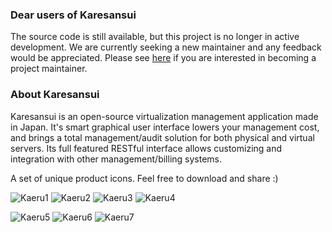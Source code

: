 ### Dear users of Karesansui

The source code is still available, but this project is no longer in active development.
We are currently seeking a new maintainer and any feedback would be appreciated.
Please see [here](https://github.com/karesansui/karesansui/issues/26) if you are interested in becoming a project maintainer.

### About Karesansui

Karesansui is an open-source virtualization management application made in Japan.
It's smart graphical user interface lowers your management cost, and brings a total management/audit solution for both physical and virtual servers. Its full featured RESTful interface allows customizing and integration with other management/billing systems.

A set of unique product icons. Feel free to download and share :)

![Kaeru1](https://raw.githubusercontent.com/karesansui/karesansui/master/karesansui/static/icon/icon-guest1.png)
![Kaeru2](https://raw.githubusercontent.com/karesansui/karesansui/master/karesansui/static/icon/icon-guest2.png)
![Kaeru3](https://raw.githubusercontent.com/karesansui/karesansui/master/karesansui/static/icon/icon-guest3.png)
![Kaeru4](https://raw.githubusercontent.com/karesansui/karesansui/master/karesansui/static/icon/icon-guest4.png)

![Kaeru5](https://raw.githubusercontent.com/karesansui/karesansui/master/karesansui/static/icon/icon-guest5.png)
![Kaeru6](https://raw.githubusercontent.com/karesansui/karesansui/master/karesansui/static/icon/icon-guest6.png)
![Kaeru7](https://raw.githubusercontent.com/karesansui/karesansui/master/karesansui/static/icon/icon-guest7.png)
